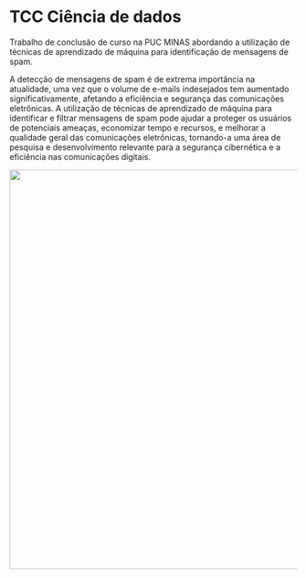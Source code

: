 # TCC Ciência de dados
Trabalho de conclusão de curso na PUC MINAS abordando a utilização de técnicas de aprendizado de máquina para identificação de mensagens de spam.


A detecção de mensagens de spam é de extrema importância na atualidade, uma vez que o volume de e-mails indesejados tem aumentado significativamente, afetando a eficiência e segurança das comunicações eletrônicas. A utilização de técnicas de aprendizado de máquina para identificar e filtrar mensagens de spam pode ajudar a proteger os usuários de potenciais ameaças, economizar tempo e recursos, e melhorar a qualidade geral das comunicações eletrônicas, tornando-a uma área de pesquisa e desenvolvimento relevante para a segurança cibernética e a eficiência nas comunicações digitais.

<div align="center">
<img src="https://user-images.githubusercontent.com/88800541/230738420-930c7dbb-322b-4397-be2c-8cb2eccae676.jpg" width="700px" />
</div>
